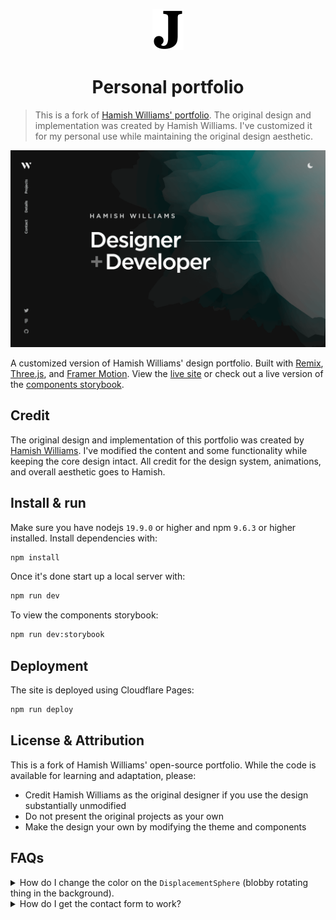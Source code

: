<p align="center">
  <img src="/public/favicon.svg" width="50" alt="Logo" />
</p>
<h1 align="center">Personal portfolio</h1>

> This is a fork of [Hamish Williams' portfolio](https://github.com/HamishMW/portfolio). The original design and implementation was created by Hamish Williams. I've customized it for my personal use while maintaining the original design aesthetic.

[![Site preview](/public/site-preview.png)](https://julesmeister.pages.dev)

A customized version of Hamish Williams' design portfolio. Built with [Remix](https://remix.run/), [Three.js](https://threejs.org/), and [Framer Motion](https://www.framer.com/motion/). View the [live site](https://julesmeister.pages.dev) or check out a live version of the [components storybook](https://storybook.hamishw.com).

## Credit

The original design and implementation of this portfolio was created by [Hamish Williams](https://github.com/HamishMW). I've modified the content and some functionality while keeping the core design intact. All credit for the design system, animations, and overall aesthetic goes to Hamish.

## Install & run

Make sure you have nodejs `19.9.0` or higher and npm `9.6.3` or higher installed. Install dependencies with:

```bash
npm install
```

Once it's done start up a local server with:

```bash
npm run dev
```

To view the components storybook:

```bash
npm run dev:storybook
```

## Deployment

The site is deployed using Cloudflare Pages:

```bash
npm run deploy
```

## License & Attribution

This is a fork of Hamish Williams' open-source portfolio. While the code is available for learning and adaptation, please:
- Credit Hamish Williams as the original designer if you use the design substantially unmodified
- Do not present the original projects as your own
- Make the design your own by modifying the theme and components

## FAQs

<details>
  <summary>How do I change the color on the <code>DisplacementSphere</code> (blobby rotating thing in the background).</summary>
  
  You'll need to edit the fragment shader. [Check out this issue for more details](https://github.com/HamishMW/portfolio/issues/19#issuecomment-870996615).
</details>

<details>
  <summary>How do I get the contact form to work?</summary>
  
  To get the contact form working create an AWS account and set up SES (Simple Email service). Then plug in your details into `.dev.vars.example` and rename it to `.dev.vars`. You'll also need to add these as enviroment variables in the Cloudflare dashboard for it to work in production. Or if you don't mind sending through gmail use [nodemailer](https://nodemailer.com/) instead.
</details>
